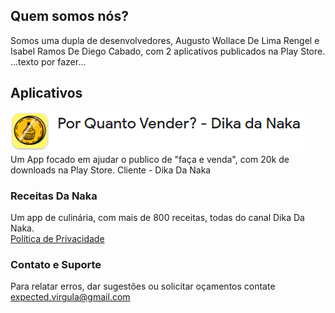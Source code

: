 ## Quem somos nós?

Somos uma dupla de desenvolvedores, Augusto Wollace De Lima Rengel e Isabel Ramos De Diego Cabado, com 2 aplicativos publicados na Play Store. <br>
...texto por fazer...

## Aplicativos

![Image](icone_por_quanto_vender.png)
<br>
Um App focado em ajudar o publico de "faça e venda", com 20k de downloads na Play Store.
Cliente - Dika Da Naka

### Receitas Da Naka
Um app de culinária, com mais de 800 receitas, todas do canal Dika Da Naka.<br>
[Política de Privacidade](https://github.com/expectedApps/expectedApps.github.io/edit/main/policy.md)

### Contato e Suporte

Para relatar erros, dar sugestões ou solicitar oçamentos contate [expected.virgula@gmail.com](mailto:expected.virgula@gmail.com)

